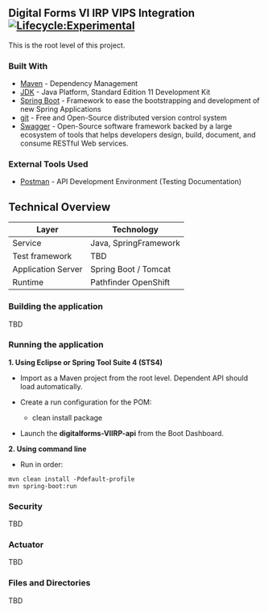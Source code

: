 ## Digital Forms VI IRP VIPS Integration [![Lifecycle:Experimental](https://img.shields.io/badge/Lifecycle-Experimental-339999)](<Redirect-URL>)

This is the root level of this project.

### Built With

- [Maven](https://maven.apache.org/) - Dependency Management
- [JDK](https://www.oracle.com/java/technologies/javase/jdk11-archive-downloads.html) - Java Platform, Standard Edition 11 Development Kit
- [Spring Boot](https://spring.io/projects/spring-boot) - Framework to ease the bootstrapping and development of new Spring Applications
- [git](https://git-scm.com/) - Free and Open-Source distributed version control system
- [Swagger](https://swagger.io/) - Open-Source software framework backed by a large ecosystem of tools that helps developers design, build, document, and consume RESTful Web services.

### External Tools Used

- [Postman](https://www.getpostman.com/) - API Development Environment (Testing Documentation)
 
## Technical Overview

| Layer              | Technology                |
| ------------------ | ------------------------- |
| Service            | Java, SpringFramework     |
| Test framework     | TBD						 |
| Application Server | Spring Boot / Tomcat      |
| Runtime            | Pathfinder OpenShift      |

### Building the application

TBD

### Running the application


**1. Using Eclipse or Spring Tool Suite 4 (STS4)**

- Import as a Maven project from the root level. Dependent API should load automatically.

- Create a run configuration for the POM:  

	- clean install package

- Launch the **digitalforms-VIIRP-api** from the Boot Dashboard.

**2. Using command line**

- Run in order:

```
mvn clean install -Pdefault-profile
mvn spring-boot:run
```

### Security

TBD

### Actuator

TBD


### Files and Directories

TBD







